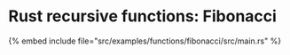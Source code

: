 # Rust recursive functions: Fibonacci


{% embed include file="src/examples/functions/fibonacci/src/main.rs" %}


